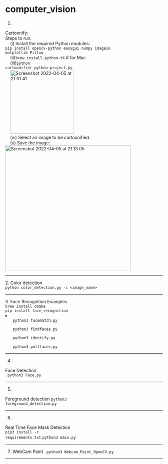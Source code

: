 # computer_vision

1.
Cartoonify:<br>
Steps to run:<br>
  &nbsp;&nbsp;&nbsp;&nbsp;(i) Install the required Python modules:<br>
      <code>pip install opencv-python easygui numpy imageio matplotlib Pillow</code><br>
  &nbsp;&nbsp;&nbsp;&nbsp;(ii)<code>brew install python-tk</code>        # for Mac<br>
  &nbsp;&nbsp;&nbsp;&nbsp;(iii)<code>python cartoonifier-python-project.py</code><br>&nbsp;&nbsp;&nbsp;&nbsp;<img width="204" alt="Screenshot 2022-04-05 at 21 01 41" src="https://user-images.githubusercontent.com/55496113/161790586-a19cab38-ceb6-4c16-a98b-231b73511d29.png"><br>
  &nbsp;&nbsp;&nbsp;&nbsp;(iv) Select an image to be cartoonified.<br>
  &nbsp;&nbsp;&nbsp;&nbsp;(v) Save the image:<br><img width="401" alt="Screenshot 2022-04-05 at 21 13 05" src="https://user-images.githubusercontent.com/55496113/161792997-5a13b87f-2485-4737-8379-12560b4ebf1a.png"><br>

<hr>
2.
Color detection <br>
<code>python color_detection.py -i &ltimage_name&gt</code><br>
<hr>
3.
Face Recognition Examples<br>
<code>brew install cmake</code><br>
<code>pip install face_recognition</code><br>
<li>
  <ul><code>python3 facematch.py</code></ul>
  <ul><code>python3 findfaces.py</code></ul>
  <ul><code>python3 identify.py</code></ul>
  <ul><code>python3 pullfaces.py</code></ul>
</li>

<hr>

4.
Face Detection<br>
<code> python3 Face.py </code><br>
<hr>

5.
Foreground detection 
<code>python3 foreground_detection.py</code><br>
<hr>

6.
Real Time Face Mask Detection<br>
<code>pip3 install -r requirements.txt</code>
<code>python3 main.py</code>
<hr>

7. WebCam Paint
<code> python3 Webcam_Paint_OpenCV.py </code>
<hr>
